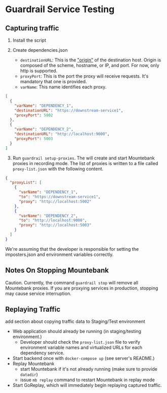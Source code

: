 # Guardrail Service Testing

## Capturing traffic

1. Install the script
2. Create dependencies.json

   - `destinationURL`: This is the ["origin"](https://nodejs.org/api/url.html#url_url_origin) of the destination host. Origin is composed of the scheme, hostname, or IP, and port.
     For now, only http is supported.
   - `proxyPort`: This is the port the proxy will receive requests. It's mandatory that one is provided.
   - `varName`: This name identifies each proxy.

```JSON
[
  {
    "varName": "DEPENDENCY_1",
    "destinationURL": "https://downstream-service1",
    "proxyPort": 5002
  },
  {
    "varName": "DEPENDENCY_2",
    "destinationURL": "http://localhost:9000",
    "proxyPort": 5003
  }
]
```

3. Run `guardrail setup-proxies`. The will create and start Mountebank proxies in recording mode. The list of proxies is written to a file called `proxy-list.json` with the following content.

```JSON
{
  "proxyList": [
    {
      "varName": "DEPENDENCY_1",
      "to": "https://downstream-service1",
      "proxy": "http://localhost:5002"
    },
    {
      "varName": "DEPENDENCY_2",
      "to": "http://localhost:9000",
      "proxy": "http://localhost:5003"
    }
  ]
}
```

We're assuming that the developer is responsible for setting the imposters.json and environment variables correctly.

## Notes On Stopping Mountebank

Caution. Currently, the command `guardrail stop` will remove all Mountebank proxies. If you are proxying services in production, stopping may cause service interruption.

## Replaying Traffic

add section about copying traffic data to Staging/Test environment

- Web application should already be running (in staging/testing environment.)
  - Developer should check the `proxy-list.json` file to verify environment variable names and virtualized URLs for each dependency service.
- Start backend once with `docker-compose up` (see server's README.)
- Replay Mountebank
  - start Mountebank if it's not already running (make sure to provide `datadir`)
  - issue `mb replay` command to restart Mountebank in replay mode
- Start GoReplay, which will immediately begin replaying captured traffic.
